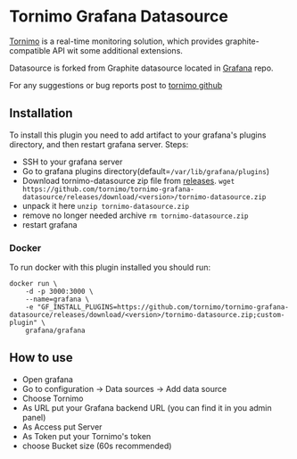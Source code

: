 # Tornimo Grafana Datasource 

[Tornimo](https://tornimo.io) is a real-time monitoring solution, which provides graphite-compatible API wit some additional extensions.

Datasource is forked from Graphite datasource located in [Grafana](https://github.com/grafana/grafana) repo.

For any suggestions or bug reports post to [tornimo github](https://github.com/tornimo/tornimo-grafana-datasource/issues)

## Installation

To install this plugin you need to add artifact to your grafana's plugins directory, and then restart grafana server. Steps:
- SSH to your grafana server
- Go to grafana plugins directory(default=`/var/lib/grafana/plugins`)
- Download tornimo-datasource zip file from [releases](https://github.com/tornimo/tornimo-grafana-datasource/releases).
`wget https://github.com/tornimo/tornimo-grafana-datasource/releases/download/<version>/tornimo-datasource.zip`
- unpack it here
`unzip tornimo-datasource.zip`
- remove no longer needed archive
`rm tornimo-datasource.zip`
- restart grafana

### Docker
To run docker with this plugin installed you should run:

```
docker run \
    -d -p 3000:3000 \
    --name=grafana \
    -e "GF_INSTALL_PLUGINS=https://github.com/tornimo/tornimo-grafana-datasource/releases/download/<version>/tornimo-datasource.zip;custom-plugin" \
    grafana/grafana
```

## How to use
- Open grafana
- Go to configuration -> Data sources -> Add data source
- Choose Tornimo
- As URL put your Grafana backend URL (you can find it in you admin panel)
- As Access put Server
- As Token put your Tornimo's token
- choose Bucket size (60s recommended)